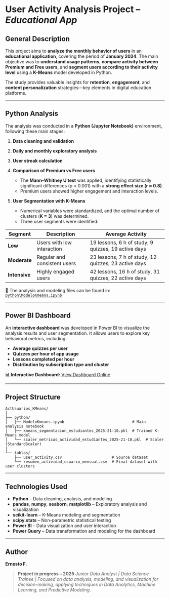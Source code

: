 # User Activity Analysis Project – *Educational App*

## General Description

This project aims to **analyze the monthly behavior of users** in an **educational application**, covering the period of **January 2024**.
The main objective was to **understand usage patterns**, **compare activity between Premium and Free users**, and **segment users according to their activity level** using a **K-Means** model developed in Python.

The study provides valuable insights for **retention**, **engagement**, and **content personalization** strategies—key elements in digital education platforms.

---

## Python Analysis

The analysis was conducted in a **Python (Jupyter Notebook)** environment, following these main stages:

1. **Data cleaning and validation**

2. **Daily and monthly exploratory analysis**

3. **User streak calculation**

4. **Comparison of Premium vs Free users**

   * The **Mann–Whitney U test** was applied, identifying statistically significant differences (p < 0.001) with a **strong effect size (r ≈ 0.8)**.
   * Premium users showed higher engagement and interaction levels.

5. **User Segmentation with K-Means**

   * Numerical variables were standardized, and the optimal number of clusters (**K = 3**) was determined.
   * Three user segments were identified:

| Segment       | Description                  | Average Activity                                      |
| ------------- | ---------------------------- | ----------------------------------------------------- |
| **Low**       | Users with low interaction   | 19 lessons, 6 h of study, 9 quizzes, 19 active days   |
| **Moderate**  | Regular and consistent users | 23 lessons, 7 h of study, 12 quizzes, 23 active days  |
| **Intensive** | Highly engaged users         | 42 lessons, 16 h of study, 31 quizzes, 22 active days |

📁 The analysis and modeling files can be found in:
[`python\ModeloKmeans.ipynb`](python/ModeloKmeans.ipynb)

---

## Power BI Dashboard

An **interactive dashboard** was developed in Power BI to visualize the analysis results and user segmentation.
It allows users to explore key behavioral metrics, including:

* **Average quizzes per user**
* **Quizzes per hour of app usage**
* **Lessons completed per hour**
* **Distribution by subscription type and cluster**

**📊 Interactive Dashboard:**
[View Dashboard Online](https://mavenshowcase.com/project/52138)

---

## Project Structure

```
ActUsuarios_KMeans/
│
├── python/
│   ├── ModeloKmeans.ipynb                              # Main analysis notebook
│   ├── kmeans_segmentacion_estudiantes_2025-21-10.pkl  # Trained K-Means model
│   └── scaler_metricas_actividad_estudiantes_2025-21-10.pkl  # Scaler (StandardScaler)
│
└── tablas/
    ├── user_activity.csv                      # Source dataset
    └── resumen_actividad_usuario_mensual.csv  # Final dataset with user clusters
```

---

## Technologies Used

* **Python** – Data cleaning, analysis, and modeling
* **pandas**, **numpy**, **seaborn**, **matplotlib** – Exploratory analysis and visualization
* **scikit-learn** – K-Means modeling and segmentation
* **scipy.stats** – Non-parametric statistical testing
* **Power BI** – Data visualization and user interaction
* **Power Query** – Data transformation and modeling for the dashboard

---

## Author

**Ernesto F.**

> **Project in progress – 2025**
> *Junior Data Analyst | Data Science Trainee | Focused on data analysis, modeling, and visualization for decision-making, applying techniques in Data Analytics, Machine Learning, and Predictive Modeling.*
